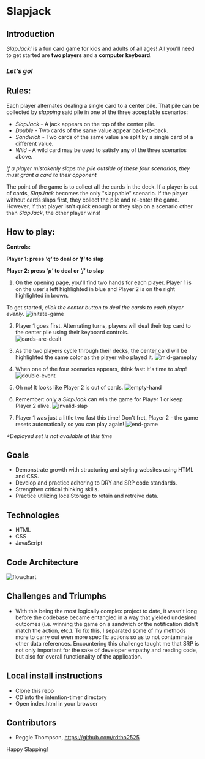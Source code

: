 # Slapjack

## Introduction

_SlapJack!_ is a fun card game for kids and adults of all ages! All you'll need to get started are __two players__ and a __computer keyboard__.

### _Let's go!_

## Rules:
Each player alternates dealing a single card to a center pile.  That pile can be collected by _slapping_ said pile in one of the three acceptable scenarios:
  + _SlapJack_ - A jack appears on the top of the center pile.
  + _Double_ - Two cards of the same value appear back-to-back.
  + _Sandwich_ - Two cards of the same value are split by a single card of a different value.
  + _Wild_ - A wild card may be used to satisfy any of the three scenarios above.

  _If a player mistakenly slaps the pile outside of these four scenarios, they must grant a card to their opponent_

The point of the game is to collect all the cards in the deck. If a player is out of cards,  _SlapJack_ becomes the only "slappable" scenario.  If the player without cards slaps first, they collect the pile and re-enter the game. However, if that player isn't quick enough or they slap on a scenario other than _SlapJack_, the other player wins!

## How to play:

__Controls:__

 __Player 1: press _'q'_ to deal or _'f'_ to slap__

 __Player 2: press _'p'_ to deal or  _'j'_ to slap__

1. On the opening page, you'll find two hands for each player. Player 1 is on the user's left highlighted in blue and Player 2 is on the right highlighted in brown.  

  To get started, _click the center button to deal the cards to each player evenly_.
  ![initate-game](assets/README-94a96b03.png)

2. Player 1 goes first.  Alternating turns, players will deal their top card to the center pile using their keyboard controls.  
  ![cards-are-dealt](assets/README-5f3787e3.png)

3. As the two players cycle through their decks, the center card will be highlighted the same color as the player who played it.
  ![mid-gameplay](assets/README-85c4772f.png)

4. When one of the four scenarios appears, think fast: it's time to _slap_!
  ![double-event](assets/README-3c883630.png)

5. Oh no! It looks like Player 2 is out of cards.
  ![empty-hand](assets/README-c42d5456.png)

6. Remember: only a _SlapJack_ can win the game for Player 1 or keep Player 2 alive.
  ![invalid-slap](assets/README-7eb87297.png)

7. Player 1 was just a little two fast this time!  Don't fret, Player 2 - the game resets automatically so you can play again!
  ![end-game](assets/README-d1e86d9c.png)

_*Deployed set is not available at this time_

## Goals
+ Demonstrate growth with structuring and styling websites using HTML and CSS.
+ Develop and practice adhering to DRY and SRP code standards.
+ Strengthen critical thinking skills.
+ Practice utilizing localStorage to retain and retreive data.

## Technologies
+ HTML
+ CSS
+ JavaScript

## Code Architecture
![flowchart](assets/README-db80617c.png)

## Challenges and Triumphs
+ With this being the most logically complex project to date, it wasn't long before the codebase became entangled in a way that yielded undesired outcomes (i.e. winning the game on a sandwich or the notification didn't match the action, etc.).  To fix this, I separated some of my methods more to carry out even more specific actions so as to not contaminate other data references. Encountering this challenge taught me that SRP is not only important for the sake of developer empathy and reading code, but also for overall functionality of the application.

## Local install instructions
+ Clone this repo
+ CD into the intention-timer directory
+ Open index.html in your browser

## Contributors
+ Reggie Thompson, https://github.com/rdtho2525

Happy Slapping!
